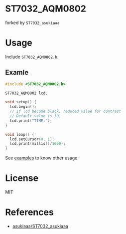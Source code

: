 # ST7032_AQM0802
forked by `ST7032_asukiaaa`

# Usage

Include `ST7032_AQM0802.h`.

## Examle

```c
#include <ST7032_AQM0802.h>

ST7032_AQM0802 lcd;

void setup() {
  lcd.begin();
  // If lcd become black, reduced value for contrast
  // Default value is 30.
  lcd.print("TIME:");
}

void loop() {
  lcd.setCursor(0, 1);
  lcd.print(millis()/1000);
}
```

See [examples](./examples) to know other usage.

# License
MIT

# References
- [asukiaaa/ST7032_asukiaaa](https://github.com/asukiaaa/ST7032_asukiaaa)
